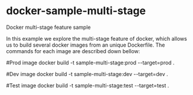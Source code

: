 # docker-sample-multi-stage
Docker multi-stage feature sample

In this example we explore the multi-stage feature of docker, which allows us to build several docker images from an unique Dockerfile.
The commands for each image are described down bellow:

 #Prod image
 docker build -t sample-multi-stage:prod --target=prod .
 
 #Dev image
 docker build -t sample-multi-stage:dev --target=dev .
 
 #Test image
 docker build -t sample-multi-stage:test --target=test .
